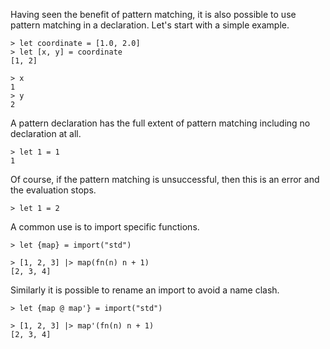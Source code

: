 Having seen the benefit of pattern matching, it is also possible to use pattern matching in a declaration.  Let's start with a simple example.

```rebo-repl
> let coordinate = [1.0, 2.0]
> let [x, y] = coordinate
[1, 2]

> x
1
> y
2
```

A pattern declaration has the full extent of pattern matching including no declaration at all.

```rebo-repl
> let 1 = 1
1
```

Of course, if the pattern matching is unsuccessful, then this is an error and the evaluation stops.

```rebo-repl
> let 1 = 2
```

A common use is to import specific functions.

```rebo-repl
> let {map} = import("std")

> [1, 2, 3] |> map(fn(n) n + 1)
[2, 3, 4]
```

Similarly it is possible to rename an import to avoid a name clash.

```rebo-repl
> let {map @ map'} = import("std")

> [1, 2, 3] |> map'(fn(n) n + 1)
[2, 3, 4]
```
